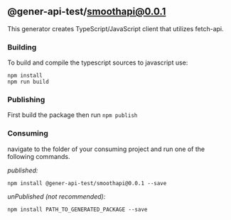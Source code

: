 ## @gener-api-test/smoothapi@0.0.1

This generator creates TypeScript/JavaScript client that utilizes fetch-api.

### Building

To build and compile the typescript sources to javascript use:
```
npm install
npm run build
```

### Publishing

First build the package then run ```npm publish```

### Consuming

navigate to the folder of your consuming project and run one of the following commands.

_published:_

```
npm install @gener-api-test/smoothapi@0.0.1 --save
```

_unPublished (not recommended):_

```
npm install PATH_TO_GENERATED_PACKAGE --save
